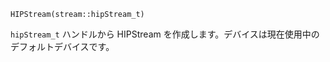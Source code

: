 ```
HIPStream(stream::hipStream_t)
```

`hipStream_t` ハンドルから HIPStream を作成します。デバイスは現在使用中のデフォルトデバイスです。
